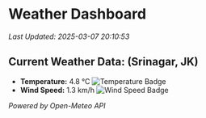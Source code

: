 
# Weather Dashboard

_Last Updated: 2025-03-07 20:10:53_

## Current Weather Data: (Srinagar, JK)
- **Temperature:** 4.8 °C ![Temperature Badge](https://img.shields.io/badge/Temperature-Low%20Temp-blue)
- **Wind Speed:** 1.3 km/h ![Wind Speed Badge](https://img.shields.io/badge/Wind%20Speed-Light%20Wind-blue)

*Powered by Open-Meteo API*
